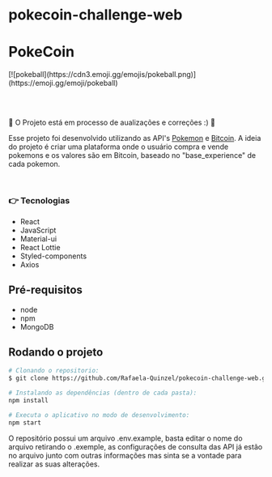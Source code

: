 # pokecoin-challenge-web

<h1>PokeCoin</h1> [![pokeball](https://cdn3.emoji.gg/emojis/pokeball.png)](https://emoji.gg/emoji/pokeball)

<h2 align="center">
</h2>
<br>


:construction_worker: O Projeto está em processo de aualizações e correções :) :construction:
<br>

Esse projeto foi desenvolvido utilizando as API's [Pokemon](https://pokeapi.co/docs/v2) e [Bitcoin](https://www.mercadobitcoin.com.br/api-doc/). A ideia do projeto é criar uma plataforma onde o usuário compra e vende pokemons e os valores são em Bitcoin, baseado no "base_experience" de cada pokemon.

<br>

### :point_right: Tecnologias 

- React
- JavaScript
- Material-ui
- React Lottie
- Styled-components
- Axios

## Pré-requisitos

- node
- npm
- MongoDB

## Rodando o projeto

```bash
# Clonando o repositorio:
$ git clone https://github.com/Rafaela-Quinzel/pokecoin-challenge-web.git

# Instalando as dependências (dentro de cada pasta):
npm install

# Executa o aplicativo no modo de desenvolvimento:
npm start

```

O repositório possui um arquivo .env.example, basta editar o nome do arquivo retirando o .exemple, as configurações de consulta das API já estão no arquivo junto com outras informações mas sinta se a vontade para realizar as suas alterações.
